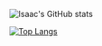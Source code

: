 ![Isaac's GitHub stats](https://github-readme-stats.vercel.app/api?username=Iscaraca&show_icons=true&theme=tokyonight)

[![Top Langs](https://github-readme-stats.vercel.app/api/top-langs/?username=Iscaraca&langs_count=8&theme=tokyonight)](https://github.com/anuraghazra/github-readme-stats)

